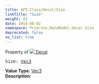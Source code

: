 ```yaml
---
title: API:Class/Decal/Size
linkTitle: "Size"
weight: 83
date: 2019-08-02
namespace: Primrose.DataModel.Decal.Size
deprecated: false
no_list: true
---
```

Property of <a href="/docs/api-reference/Class/Decal"><img src="/icons/silk/photo.png"/>&nbsp;Decal</a>
<pre class="method-declaration">
Size: <a class="type" href="/docs/api-reference/DataType/Vec3">Vec3</a></pre>
<b>Value Type: </b>
<a class="type" href="/docs/api-reference/DataType/Vec3">Vec3</a>
<br/>
<b>Description: </b>